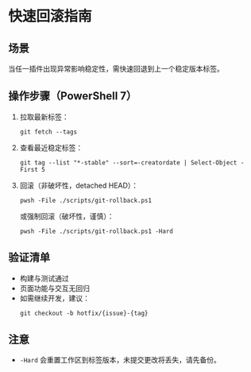 # 快速回滚指南

## 场景
当任一插件出现异常影响稳定性，需快速回退到上一个稳定版本标签。

## 操作步骤（PowerShell 7）
1. 拉取最新标签：
   ```
   git fetch --tags
   ```
2. 查看最近稳定标签：
   ```
   git tag --list "*-stable" --sort=-creatordate | Select-Object -First 5
   ```
3. 回滚（非破坏性，detached HEAD）：
   ```
   pwsh -File ./scripts/git-rollback.ps1
   ```
   或强制回滚（破坏性，谨慎）：
   ```
   pwsh -File ./scripts/git-rollback.ps1 -Hard
   ```

## 验证清单
- 构建与测试通过
- 页面功能与交互无回归
- 如需继续开发，建议：
  ```
  git checkout -b hotfix/{issue}-{tag}
  ```

## 注意
- `-Hard` 会重置工作区到标签版本，未提交更改将丢失，请先备份。